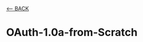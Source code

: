 [<-- BACK](https://github.com/bkieselEducational/OAuth-Concepts-and-Implementation)
# OAuth-1.0a-from-Scratch
